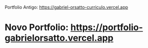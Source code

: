 Portfolio Antigo:
https://gabriel-orsatto-curriculo.vercel.app

# Novo Portfolio: https://portfolio-gabrielorsatto.vercel.app
